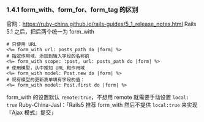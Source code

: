### 1.4.1 form_with、form_for、form_tag 的区别
官网：https://ruby-china.github.io/rails-guides/5_1_release_notes.html
Rails 5.1 之后，把后两个统一为 form_with
```
# 只使用 URL
<%= form_with url: posts_path do |form| %>
# 指定作用域，添加到输入字段的名称前
<%= form_with scope: :post, url: posts_path do |form| %>
# 使用模型，从中推知 URL 和作用域
<%= form_with model: Post.new do |form| %>
# 现有模型的更新表单填有字段的值：
<%= form_with model: Post.first do |form| %>
```
form_with 的设置默认 `remote:true`，不想用 remote 就需要手动设置 `local: true`
Ruby-China-Jasl：「Rails5 推荐 form_with 然后不提供 `local:true` 来实现『Ajax 模式』提交」